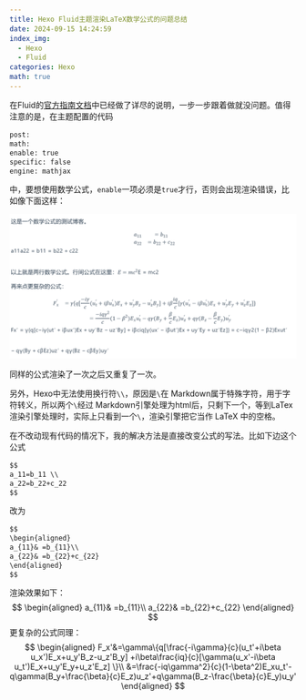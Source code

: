 ```yaml
---
title: Hexo Fluid主题渲染LaTeX数学公式的问题总结
date: 2024-09-15 14:24:59
index_img:
  - Hexo
  - Fluid
categories: Hexo
math: true
---
```

在Fluid的[官方指南文档](https://hexo.fluid-dev.com/docs/guide/#latex-%E6%95%B0%E5%AD%A6%E5%85%AC%E5%BC%8F)中已经做了详尽的说明，一步一步跟着做就没问题。值得注意的是，在主题配置的代码  

    post:
    math:
    enable: true
    specific: false
    engine: mathjax
中，要想使用数学公式，`enable`一项必须是`true`才行，否则会出现渲染错误，比如像下面这样：

![](https://github.com/banyee19/blog_images/blob/main/%E4%B8%8D%E5%90%AF%E7%94%A8.jpg?raw=true)

同样的公式渲染了一次之后又重复了一次。

另外，Hexo中无法使用换行符`\\`，原因是`\`在 Markdown属于特殊字符，用于字符转义，所以两个`\`经过 Markdown引擎处理为html后，只剩下一个，等到LaTex渲染引擎处理时，实际上只看到一个`\`，渲染引擎把它当作 LaTeX 中的空格。

在不改动现有代码的情况下，我的解决方法是直接改变公式的写法。比如下边这个公式

    $$
    a_11=b_11 \\
    a_22=b_22+c_22
    $$

改为

    $$
    \begin{aligned}
    a_{11}& =b_{11}\\
    a_{22}& =b_{22}+c_{22}
    \end{aligned}
    $$

渲染效果如下：
$$
\begin{aligned}
a_{11}& =b_{11}\\
a_{22}& =b_{22}+c_{22}
\end{aligned}
$$
更复杂的公式同理：
$$
\begin{aligned}
    F_x'&=\gamma\{q[\frac{-i\gamma}{c}(u_t'+i\beta u_x')E_x+u_y'B_z-u_z'B_y]
    +i\beta\frac{iq}{c}[\gamma(u_x'-i\beta u_t')E_x+u_y'E_y+u_z'E_z] \}\\
    &=\frac{-iq\gamma^2}{c}(1-\beta^2)E_xu_t'-q\gamma(B_y+\frac{\beta}{c}E_z)u_z'+q\gamma(B_z-\frac{\beta}{c}E_y)u_y'
\end{aligned}
$$

